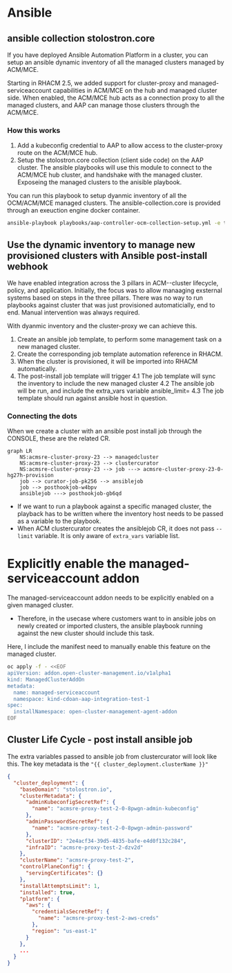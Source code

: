 # Ansible

## ansible collection stolostron.core

If you have deployed Ansible Automation Platform in a cluster, you can setup an ansible dynamic inventory of all the managed clusters managed by ACM/MCE.

Starting in RHACM 2.5, we added support for cluster-proxy and managed-serviceaccount capabilities in ACM/MCE on the hub and managed cluster side.
When enabled, the ACM/MCE hub acts as a connection proxy to all the managed clusters, and AAP can manage those clusters through the ACM/MCE.

### How this works

1. Add a kubeconfig credential to AAP to allow access to the cluster-proxy route on the ACM/MCE hub.
2. Setup the stolostron.core collection (client side code) on the AAP cluster. The ansible playbooks will use this module to connect to the ACM/MCE hub cluster, and handshake with the managed cluster. Exposeing the managed clusters to the anisible playbook.

You can run this playbook to setup dyanmic inventory of all the OCM/ACM/MCE managed clusters.
The ansible-collection.core is provided through an exeuction engine docker container.

```bash
ansible-playbook playbooks/aap-controller-ocm-collection-setup.yml -e tenant=playback
```

## Use the dynamic inventory to manage new provisioned clusters with Ansible post-install webhook

We have enabled integration across the 3 pillars in ACM--cluster lifecycle, policy, and application. Initially, the focus was to allow manaaging exsternal systems based on steps in the three pillars. There was no way to run playbooks against cluster that was just provisioned automaticially, end to end. Manual intervention was always required.

With dyanmic inventory and the cluster-proxy we can achieve this. 

1. Create an ansible job template, to perform some management task on a new managed cluster.
2. Create the corresponding job template automation reference in RHACM.
3. When the cluster is provisioned, it will be imported into RHACM automatically.
4. The post-install job template will trigger
4.1 The job template will sync the inventory to include the new managed cluster
4.2 The ansible job will be run, and include the extra_vars variable ansible_limit=<managed cluster name>
4.3 The job template should run against ansible host in question.

### Connecting the dots

When we create a cluster with an ansible post install job through the CONSOLE, these are the related CR.

```mermaid
graph LR
    NS:acmsre-cluster-proxy-23 --> managedcluster
    NS:acmsre-cluster-proxy-23 --> clustercurator
    NS:acmsre-cluster-proxy-23 --> job ---> acmsre-cluster-proxy-23-0-hg27h-provision
    job --> curator-job-pk256 --> ansiblejob
    job --> posthookjob-w4bpv
    ansiblejob ---> posthookjob-gb6qd
```

* If we want to run a playbook against a specific managed cluster, the playback has to be written where the inventory host needs to be passed as a variable to the playbook.
* When ACM clustercurator creates the ansiblejob CR, it does not pass `--limit` variable. It is only aware of `extra_vars` variable list.



# Explicitly enable the managed-serviceaccount addon

The managed-serviceaccount addon needs to be explicitly enabled on a given managed cluster. 

* Therefore, in the usecase where customers want to in ansible jobs on newly created or imported clusters, the ansible playbook running against the new cluster should include this task. 

Here, I include the manifest need to manually enable this feature on the managed cluster.

```bash
oc apply -f - <<EOF
apiVersion: addon.open-cluster-management.io/v1alpha1
kind: ManagedClusterAddOn
metadata:
  name: managed-serviceaccount
  namespace: kind-cdoan-aap-integration-test-1
spec:
  installNamespace: open-cluster-management-agent-addon
EOF
```

## Cluster Life Cycle - post install ansible job

The extra variables passed to ansible job from clustercurator will look like this. The key metadata is the `"{{ cluster_deployment.clusterName }}"`

```json
{
  "cluster_deployment": {
    "baseDomain": "stolostron.io",
    "clusterMetadata": {
      "adminKubeconfigSecretRef": {
        "name": "acmsre-proxy-test-2-0-8pwgn-admin-kubeconfig"
      },
      "adminPasswordSecretRef": {
        "name": "acmsre-proxy-test-2-0-8pwgn-admin-password"
      },
      "clusterID": "2e4acf34-39d5-4835-bafe-e4d0f132c284",
      "infraID": "acmsre-proxy-test-2-dzv2d"
    },
    "clusterName": "acmsre-proxy-test-2",
    "controlPlaneConfig": {
      "servingCertificates": {}
    },
    "installAttemptsLimit": 1,
    "installed": true,
    "platform": {
      "aws": {
        "credentialsSecretRef": {
          "name": "acmsre-proxy-test-2-aws-creds"
        },
        "region": "us-east-1"
      }
    },
    ...
  }
}
```
